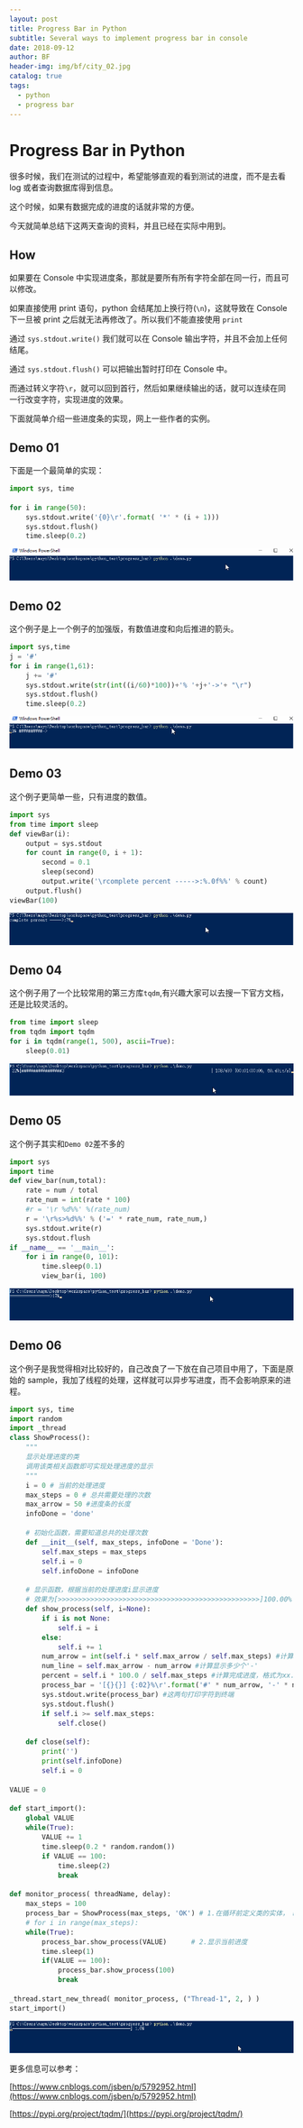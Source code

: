 ```yaml
---
layout: post
title: Progress Bar in Python
subtitle: Several ways to implement progress bar in console
date: 2018-09-12
author: BF
header-img: img/bf/city_02.jpg
catalog: true
tags:
  - python
  - progress bar
---
```


# Progress Bar in Python

很多时候，我们在测试的过程中，希望能够直观的看到测试的进度，而不是去看 log 或者查询数据库得到信息。

这个时候，如果有数据完成的进度的话就非常的方便。

今天就简单总结下这两天查询的资料，并且已经在实际中用到。

## How

如果要在 Console 中实现进度条，那就是要所有所有字符全部在同一行，而且可以修改。

如果直接使用 print 语句，python 会结尾加上换行符(`\n`)，这就导致在 Console 下一旦被 print 之后就无法再修改了。所以我们不能直接使用 `print`

通过 `sys.stdout.write()` 我们就可以在 Console 输出字符，并且不会加上任何结尾。

通过 `sys.stdout.flush()` 可以把输出暂时打印在 Console 中。

而通过转义字符`\r`，就可以回到首行，然后如果继续输出的话，就可以连续在同一行改变字符，实现进度的效果。

下面就简单介绍一些进度条的实现，网上一些作者的实例。

## Demo 01

下面是一个最简单的实现：

```python
import sys, time

for i in range(50):
    sys.stdout.write('{0}\r'.format( '*' * (i + 1)))
    sys.stdout.flush()
    time.sleep(0.2)
```

![Demo01](/img/post/2018-09-12-PyProgressBar-demo01.gif)

## Demo 02

这个例子是上一个例子的加强版，有数值进度和向后推进的箭头。

```python
import sys,time
j = '#'
for i in range(1,61):
    j += '#'
    sys.stdout.write(str(int((i/60)*100))+'% '+j+'->'+ "\r")
    sys.stdout.flush()
    time.sleep(0.2)
```

![Demo02](/img/post/2018-09-12-PyProgressBar-demo02.gif)

## Demo 03

这个例子更简单一些，只有进度的数值。

```python
import sys
from time import sleep
def viewBar(i):
    output = sys.stdout
    for count in range(0, i + 1):
        second = 0.1
        sleep(second)
        output.write('\rcomplete percent ----->:%.0f%%' % count)
    output.flush()
viewBar(100)
```

![Demo03](/img/post/2018-09-12-PyProgressBar-demo03.gif)

## Demo 04

这个例子用了一个比较常用的第三方库`tqdm`,有兴趣大家可以去搜一下官方文档，还是比较灵活的。

```python
from time import sleep
from tqdm import tqdm
for i in tqdm(range(1, 500), ascii=True):
    sleep(0.01)
```

![Demo04](/img/post/2018-09-12-PyProgressBar-demo04.gif)

## Demo 05

这个例子其实和`Demo 02`差不多的

```python
import sys
import time
def view_bar(num,total):
    rate = num / total
    rate_num = int(rate * 100)
    #r = '\r %d%%' %(rate_num)
    r = '\r%s>%d%%' % ('=' * rate_num, rate_num,)
    sys.stdout.write(r)
    sys.stdout.flush
if __name__ == '__main__':
    for i in range(0, 101):
        time.sleep(0.1)
        view_bar(i, 100)
```

![Demo05](/img/post/2018-09-12-PyProgressBar-demo05.gif)

## Demo 06

这个例子是我觉得相对比较好的，自己改良了一下放在自己项目中用了，下面是原始的 sample，我加了线程的处理，这样就可以异步写进度，而不会影响原来的进程。

```python
import sys, time
import random
import _thread
class ShowProcess():
    """
    显示处理进度的类
    调用该类相关函数即可实现处理进度的显示
    """
    i = 0 # 当前的处理进度
    max_steps = 0 # 总共需要处理的次数
    max_arrow = 50 #进度条的长度
    infoDone = 'done'

    # 初始化函数，需要知道总共的处理次数
    def __init__(self, max_steps, infoDone = 'Done'):
        self.max_steps = max_steps
        self.i = 0
        self.infoDone = infoDone

    # 显示函数，根据当前的处理进度i显示进度
    # 效果为[>>>>>>>>>>>>>>>>>>>>>>>>>>>>>>>>>>>>>>>>>>>>>>>>>>]100.00%
    def show_process(self, i=None):
        if i is not None:
            self.i = i
        else:
            self.i += 1
        num_arrow = int(self.i * self.max_arrow / self.max_steps) #计算显示多少个'>'
        num_line = self.max_arrow - num_arrow #计算显示多少个'-'
        percent = self.i * 100.0 / self.max_steps #计算完成进度，格式为xx.xx%
        process_bar = '[{}{}] {:02}%\r'.format('#' * num_arrow, '-' * num_line,percent) #带输出的字符串，'\r'表示不换行回到最左边#带输出的字符串，'\r'表示不换行回到最左边
        sys.stdout.write(process_bar) #这两句打印字符到终端
        sys.stdout.flush()
        if self.i >= self.max_steps:
            self.close()

    def close(self):
        print('')
        print(self.infoDone)
        self.i = 0

VALUE = 0

def start_import():
    global VALUE
    while(True):
        VALUE += 1
        time.sleep(0.2 * random.random())
        if VALUE == 100:
            time.sleep(2)
            break

def monitor_process( threadName, delay):
    max_steps = 100
    process_bar = ShowProcess(max_steps, 'OK') # 1.在循环前定义类的实体， max_steps是总的步数， infoDone是在完成时需要显示的字符串
    # for i in range(max_steps):
    while(True):
        process_bar.show_process(VALUE)      # 2.显示当前进度
        time.sleep(1)
        if(VALUE == 100):
            process_bar.show_process(100)
            break

_thread.start_new_thread( monitor_process, ("Thread-1", 2, ) )
start_import()
```

![Demo06](/img/post/2018-09-12-PyProgressBar-demo06.gif)

更多信息可以参考：

[https://www.cnblogs.com/jsben/p/5792952.html](https://www.cnblogs.com/jsben/p/5792952.html)

[https://pypi.org/project/tqdm/](https://pypi.org/project/tqdm/)
